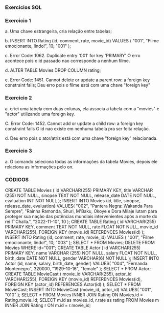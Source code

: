 ### Exercicios SQL
### Exercicio 1
a. Uma chave estrangeira, cria relação entre tabelas;

b. INSERT INTO Rating (id, comment, rate, movie_id) 
VALUES (
	"001",
    "Filme emocionante, lindo!",
    10,
	"001"
);

c. Error Code: 1062. Duplicate entry '001' for key 'PRIMARY'
O erro acontece pois o id passado nao corresponde a nenhum filme.

d. ALTER TABLE Movies DROP COLUMN rating;

e. Error Code: 1451. Cannot delete or update a parent row: a foreign key constraint fails;
Deu erro pois o filme está com uma chave "foreign key"

### Exercicio 2
a. criei uma tabela com duas colunas, ela associa a tabela com a "movies" e "actor" utilizando uma foreign key.

C. Error Code: 1452. Cannot add or update a child row: a foreign key constraint fails
O id nao existe em nenhuma tabela pra ser feita relação.

d. Deu erro pois o ator/atriz está com uma chave "foreign key" relacionada.

### Exercicio 3 
a. O comando seleciona todas as informações da tabela Movies, depois ele relaciona as informações pelo on.

### CÓDIGOS
CREATE TABLE Movies (
    id VARCHAR(255) PRIMARY KEY,
    title VARCHAR (255) NOT NULL,
    sinopse TEXT NOT NULL,
    release_date DATE NOT NULL,
    evaluation INT NOT NULL
);
INSERT INTO Movies (id, title, sinopse, release_date, evaluation)
VALUES(
  "002", 
  "Pantera Negra: Wakanda Para Sempre",
  "Rainha Ramonda, Shuri, M'Baku, Okoye e Dora Milaje lutam para proteger sua nação das potências mundiais intervenientes após a morte do rei T'Challa.",
  "2022-11-10",
  10
);
CREATE TABLE Rating (
		id VARCHAR(255) PRIMARY KEY,
    comment TEXT NOT NULL,
		rate FLOAT NOT NULL,
    movie_id VARCHAR(255),
    FOREIGN KEY (movie_id) REFERENCES Movies(id)
);
INSERT INTO Rating (id, comment, rate, movie_id) 
VALUES (
	"001",
    "Filme emocionante, lindo!",
    10,
	"003"
);
SELECT * FROM Movies;
DELETE FROM Movies WHERE id="001";
CREATE TABLE Actor (
    id VARCHAR(255) PRIMARY KEY,
    name VARCHAR (255) NOT NULL,
    salary FLOAT NOT NULL,
    birth_date DATE NOT NULL,
    gender VARCHAR(6) NOT NULL
);
INSERT INTO Actor (id, name, salary, birth_date, gender)
VALUES(
  "004", 
  "Fernanda Montenegro",
  320000,
  "1929-10-16",
  "female"
);
SELECT * FROM Actor;
CREATE TABLE MovieCast (
		movie_id VARCHAR(255),
		actor_id VARCHAR(255),
    FOREIGN KEY (movie_id) REFERENCES Movies(id),
    FOREIGN KEY (actor_id) REFERENCES Actor(id)
);
SELECT * FROM MovieCast;
INSERT INTO MovieCast (movie_id, actor_id)
	VALUES(
    "001",
    "010"
);
SELECT * FROM Movies 
INNER JOIN Rating ON Movies.id = Rating.movie_id;
SELECT m.id as movies_id, r.rate as rating FROM Movies m
INNER JOIN Rating r ON m.id = r.movie_id;
